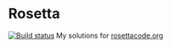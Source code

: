 Rosetta
=======
[![Build status](https://travis-ci.org/JIghtuse/rosetta.png?branch=master)](https://travis-ci.org/JIghtuse/rosetta)
My solutions for [rosettacode.org](http://rosettacode.org)
